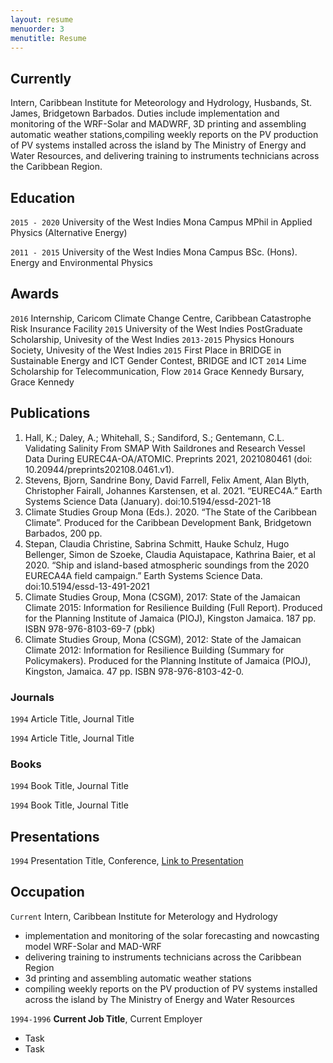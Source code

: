 ```yaml
---
layout: resume
menuorder: 3
menutitle: Resume
---
```

## Currently

Intern, Caribbean Institute for Meteorology and Hydrology, Husbands, St. James,
Bridgetown Barbados. Duties include implementation and monitoring of the WRF-Solar and
MADWRF, 3D printing and assembling automatic weather stations,compiling weekly reports 
on the PV production of PV systems installed across the island by The Ministry of Energy 
and Water Resources, and delivering training to instruments technicians across the 
Caribbean Region.


## Education

`2015 - 2020`
University of the West Indies Mona Campus
MPhil in Applied Physics (Alternative Energy)


`2011 - 2015`
University of the West Indies Mona Campus
BSc. (Hons). Energy and Environmental Physics 

## Awards

`2016` Internship, Caricom Climate Change Centre, Caribbean Catastrophe Risk Insurance Facility
`2015` University of the West Indies PostGraduate Scholarship, Univesity of the West Indies
`2013-2015` Physics Honours Society, Univesity of the West Indies
`2015` First Place in BRIDGE in Sustainable Energy and ICT Gender Contest, BRIDGE and ICT
`2014` Lime Scholarship for Telecommunication, Flow
`2014` Grace Kennedy Bursary, Grace Kennedy

## Publications
1. Hall, K.; Daley, A.; Whitehall, S.; Sandiford, S.; Gentemann, C.L. Validating Salinity From SMAP With Saildrones and Research Vessel Data During EUREC4A-OA/ATOMIC. Preprints 2021, 2021080461 (doi: 10.20944/preprints202108.0461.v1).
2. Stevens, Bjorn, Sandrine Bony, David Farrell, Felix Ament, Alan Blyth, Christopher Fairall, Johannes Karstensen, et al. 2021. “EUREC4A.” Earth Systems Science Data (January). doi:10.5194/essd-2021-18
3. Climate Studies Group Mona (Eds.). 2020. “The State of the Caribbean  Climate”. Produced for the Caribbean Development Bank, Bridgetown Barbados, 200 pp.
4. Stepan, Claudia Christine,  Sabrina Schmitt, Hauke Schulz, Hugo Bellenger, Simon de Szoeke, Claudia Aquistapace, Kathrina Baier, et al 2020. “Ship and island-based atmospheric soundings from the 2020 EURECA4A field campaign.” Earth Systems Science Data. doi:10.5194/essd-13-491-2021
5. Climate Studies Group, Mona (CSGM), 2017: State of the Jamaican Climate 2015: Information for Resilience Building (Full Report). Produced for the Planning Institute of Jamaica (PIOJ), Kingston Jamaica. 187 pp. ISBN 978-976-8103-69-7 (pbk)
6. Climate Studies Group, Mona (CSGM), 2012: State of the Jamaican Climate 2012: Information for Resilience Building (Summary for Policymakers). Produced for the Planning Institute of Jamaica (PIOJ), Kingston, Jamaica. 47 pp. ISBN 978-976-8103-42-0.
<!-- A list is also available [online](https://scholar.google.co.uk/citations?user=LTOTl0YAAAAJ) -->

### Journals

`1994`
Article Title, Journal Title

`1994`
Article Title, Journal Title

### Books

`1994`
Book Title, Journal Title

`1994`
Book Title, Journal Title


## Presentations

`1994`
Presentation Title, Conference, <a href="https://MyWebsite.tld/presentation1">Link to Presentation</a>


## Occupation

`Current`
Intern, Caribbean Institute for Meterology and Hydrology 

- implementation and monitoring of the solar forecasting and nowcasting model WRF-Solar and MAD-WRF
- delivering training to instruments technicians across the Caribbean Region
- 3d printing and assembling automatic weather stations
- compiling weekly reports on the PV production of PV systems installed across the island by The Ministry of Energy and Water Resources

`1994-1996`
__Current Job Title__, Current Employer 

- Task
- Task



<!-- ### Footer

Last updated: May 2013 -->


